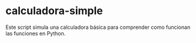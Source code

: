 # calculadora-simple
 Este script simula una calculadora básica para comprender como funcionan las funciones en Python.
